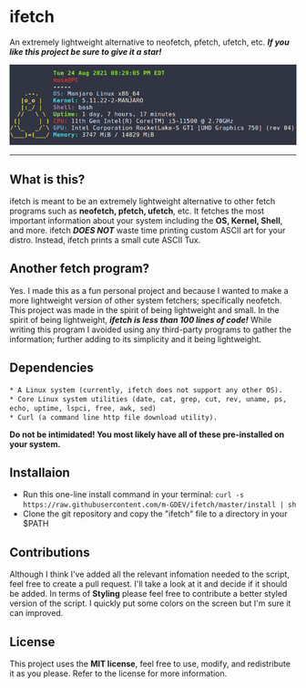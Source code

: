 # ifetch
An extremely lightweight alternative to neofetch, pfetch, ufetch, etc.
***If you like this project be sure to give it a star!***

![ifetch demo](demo.png)

---

## What is this?
ifetch is meant to be an extremely lightweight alternative to other fetch programs such as
**neofetch, pfetch, ufetch**, etc. It fetches the most important information about your system
including the **OS, Kernel, Shell**, and more. ifetch ***DOES NOT*** waste time printing custom
ASCII art for your distro. Instead, ifetch prints a small cute ASCII Tux.


## Another fetch program?
Yes. I made this as a fun personal project and because I wanted to make a more lightweight version of other system fetchers; specifically neofetch.
This project was made in the spirit of being lightweight and small. In the spirit of being lightweight, ***ifetch is less than 100 lines of code!***
While writing this program I avoided using any third-party programs to gather the information; further adding to its simplicity and it being lightweight.


## Dependencies
	* A Linux system (currently, ifetch does not support any other OS).
	* Core Linux system utilities (date, cat, grep, cut, rev, uname, ps, echo, uptime, lspci, free, awk, sed)
	* Curl (a command line http file download utility).
**Do not be intimidated! You most likely have all of these pre-installed on your system.**


## Installaion
- Run this one-line install command in your terminal: 
	`curl -s https://raw.githubusercontent.com/m-GDEV/ifetch/master/install | sh`
- Clone the git repository and copy the "ifetch" file to a directory in your $PATH


## Contributions
Although I think I've added all the relevant infomation needed to the script, feel free to create a pull request. I'll take a look
at it and decide if it should be added. In terms of **Styling** please feel free to contribute a better styled version
of the script. I quickly put some colors on the screen but I'm sure it can improved.


## License
This project uses the **MIT license**, feel free to use, modify, and redistribute it as you please. Refer to the license for more information.
